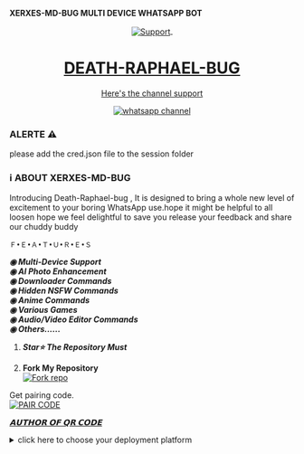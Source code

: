 **XERXES-MD-BUG MULTI DEVICE WHATSAPP BOT**
  </p>
<p align="center">
  <a href="https://whatsapp.com/channel/0029Vafhjw0IXnlonRAQMM2l">
    <img alt=Support height="400" src="https://telegra.ph/file/7c4fb86c9575d9c0f4357.jpg"
    <p align="center">
  <a href="#"><img src="http://readme-typing-svg.herokuapp.com?color=ff00ab&center=true&vCenter=true&multiline=false&lines=BASE+BY+DGXEON." alt="">
</p>
<h1 align="center"> DEATH-RAPHAEL-BUG </h1>
</h1>
<p align="center"> Here's the channel support 
<p align="center"> 
 <a href="https://whatsapp.com/channel/0029Vafhjw0IXnlonRAQMM2l" target="_blank">
    <img alt="whatsapp channel" src="https://img.shields.io/badge/ Whatsapp Support channel -25D366?style=for-the-badge&logo=whatsapp&logoColor=red" />
 </a>   

 
### **ALERTE ⚠️**
please add the cred.json file to the session folder

 ### ℹ️ **ABOUT XERXES-MD-BUG**
 Introducing Death-Raphael-bug , It is designed to bring a whole new level of excitement to your boring WhatsApp use.hope it might be helpful to all loosen hope we feel delightful to save you release your feedback and share our chuddy buddy </p>


`Ｆ•Ｅ•Ａ•Ｔ•Ｕ•Ｒ•Ｅ•Ｓ`


***◉ Multi-Device Support  
◉ AI Photo Enhancement  
◉ Downloader Commands  
◉ Hidden NSFW Commands   
◉ Anime Commands   
◉ Various Games  
◉ Audio/Video Editor Commands                   
◉ Others......***


1. ***Star⭐ The Repository Must***
          <br>
          
2.  **Fork My Repository**
          <br>
<a href='https://github.com/Limule3650/Death-Raphael-bug/fork' target="_blank"><img alt='Fork repo' src='https://img.shields.io/badge/Fork This Repo-black?style=for-the-badge&logo=git&logoColor=Blue'/></a>
      <br> 
     
 Get pairing code.
    <br>
<a href='https://raphael-web-shlp.onrender.com/' target="_blank"><img alt='PAIR CODE' src='https://img.shields.io/badge/Scan_qr-100000?style=for-the-badge&logo=scan&logoColor=white&labelColor=red&color=red'/></a>

  
***[𝗔𝗨𝗧𝗛𝗢𝗥 𝗢𝗙 𝗤𝗥 𝗖𝗢𝗗𝗘](https://github.com/DarkMakerofc)***
  

<details close>
<summary>click here to choose your deployment platform </summary>
 
<br>  


### `DEPLOY TO REPLIT`

1. If You don't have an account in Replit. Create a account.
    <br>
<a href='https://replit.com/signup' target="_blank"><img alt='Heroku' src='https://img.shields.io/badge/-Create-black?style=for-the-badge&logo=replit&logoColor=white'/></a>

2. Now Deploy
    <br>
    <a href='https://repl.it/github/Limule3650/Death-Raphael-bug ' target="_blank"><img alt='DEPLOY' src='https://img.shields.io/badge/-DEPLOY-black?style=for-the-badge&logo=replit&logoColor=white'/></a>

### DEPLOY TO CODESPACE

3. If You don't have a account in Codespace. Create a account.
    <br>
<a href='https://github.com/login?return_to=https%3A%2F%2Fgithub.com%2Fcodespaces' target="_blank"><img alt='Codespaces' src='https://img.shields.io/badge/CREATE-h?color=black&style=for-the-badge&logo=visualstudiocode' width="96.35" height="28"/></a></p>

4. Now Deploy
    <br>
<a href='https://github.com/codespaces/new' target="_blank"><img alt='DEPLOY' src='https://img.shields.io/badge/DEPLOY -h?color=black&style=for-the-badge&logo=visualstudiocode' width="96.35" height="28"/></a></p>

#### DEPLOY TO HEROKU 

1. If You don't have a account in Heroku. Create a account.
    <br>
<a href='https://signup.heroku.com/' target="_blank"><img alt='Heroku' src='https://img.shields.io/badge/-Create-black?style=for-the-badge&logo=heroku&logoColor=white'/></a>

2. Now Deploy
    <br>
 Not yet available 

#### DEPLOY TO RAILWAY

7. If You don't have a account in Railway. Create a account.
    <br>
<a href='https://railway.app/login' target="_blank"><img alt='Railway' src='https://img.shields.io/badge/CREATE-h?color=black&style=for-the-badge&logo=railway' width="96.35" height="28"/></a></p>

8. Now Deploy
    <br>
<a href='https://railway.app/new' target="_blank"><img alt='DEPLOY' src='https://img.shields.io/badge/DEPLOY -h?color=black&style=for-the-badge&logo=railway' width="96.35" height="28"/></a></p>

</br>
 

# Termux Deployment
```
termux-setup-storage
```
```
apt update
```
```
apt upgrade
```
```
pkg update && pkg upgrade
```
```
pkg install bash
```
```
pkg install libwebp
```
```
pkg install git -y
```
```
pkg install nodejs -y
```
```
pkg install ffmpeg -y 
```
```
pkg install wget
```
```
pkg install yarn
```
```
git clone (copy and paste your forked repo link not mine to save changes your changes) 
```
```
cd Death-Raphael-bug
```
```
yarn install
```
```
npm start
```

<a><img src='https://i.imgur.com/LyHic3i.gif'/></a><a><img src='https://i.imgur.com/LyHic3i.gif'/></a>
- If you want Command For 24/7 (might no work) 
```js
npm i -g forever && forever index.js && forever save && forever logs
```
<br>

<a><img src='https://i.imgur.com/LyHic3i.gif'/></a><a><img src='https://i.imgur.com/LyHic3i.gif'/></a>
<br>
<h2 align="center">  Windows Cmd & Vs  </h2>

- [Download ffmpeg](https://ffmpeg.org/download.html#build-windows) and set the path
- [Download wget](https://eternallybored.org/misc/wget/releases/) and set the path
- [Download Node.js](https://nodejs.org/en/download/)
- [Download Git](https://git-scm.com/downloads)
- [Download Libwebp](https://developers.google.com/speed/webp/download)

```cmd
> git clone https://github.com/Limule3650/Death-Raphael-bug.git
```
```
> cd Death-Raphael-bug
```
```
> yarn install
```
```
> npm start
```
<a><img src='https://i.imgur.com/LyHic3i.gif'/></a><a><img src='https://i.imgur.com/LyHic3i.gif'/></a>

## ```Connect With Me```<img src="https://github.com/0xAbdulKhalid/0xAbdulKhalid/raw/main/assets/mdImages/handshake.gif" width ="80"></h1> 

##
- ***Star ⭐ My Repo If You Like  XERXES-MD-BUG.***

##

### `𝘛𝘩𝘢𝘯𝘬𝘴 𝘛𝘰`
- ***Team sasaki for collaboration and Everyone***
- ***Who Helped Me***
- ***Who Uses This Bot And Supports Me***
## ```𝘓𝘦𝘨𝘢𝘭 𝘋𝘪𝘴𝘤𝘭𝘢𝘪𝘮𝘦𝘳```

- *`I will only Assist You in Bot Deployment and Hosting, Not in Bot Development`*
- *`if you modify without giving me credit i will report your github account for vawulation policy`*
- *`This Bot is For Fun and Educational Purpose, I will not Responsible If You Spam and And Got Banned`*


- ***Credit : [DGXeon](https://github.com/DGXeon) for base code***

- ***Credit : [TOGE](https://github.com/toge012345) for temporary qr and pairing code***

## Note that i have not yet finished session id so we will use for [TOGE-BUG-BOT] thanks for understanding ##
